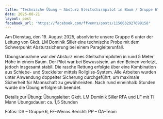 ```yaml
---
title: "Technische Übung – Absturz Gleitschirmpilot in Baum / Gruppe 6"
date: 2025-08-21
layout: post
facebook_url: "https://facebook.com/ffwenns/posts/1150632927099158"
---
```

Am Dienstag, den 19. August 2025, absolvierte unsere Gruppe 6 unter der Leitung von Gkdt. LM Dominik Siller eine technische Probe mit dem Schwerpunkt Absturzsicherung bei einem Paragleiterunfall. 

Übungsannahme war der Absturz eines Gleitschirmpiloten in rund 5 Meter Höhe in einem Baum. Der Pilot war bei Bewusstsein, an den Beinen verletzt, jedoch insgesamt stabil.  Die rasche Rettung erfolgte über eine Kombination aus Schiebe- und Steckleiter mittels Rollgliss-System. Alle Arbeiten wurden unter Anwendung doppelter Sicherung durchgeführt, um maximale Sicherheit für Mannschaft zu gewährleisten. 
Nach rund eineinhalb Stunden wurde die Übung erfolgreich beendet. 

Details zur Übung:
 Übungsleiter: Gkdt. LM Dominik Siller
 RFA und LF mit 11 Mann
 Übungsdauer: ca. 1,5 Stunden

 Fotos: DS – Gruppe 6, FF-Wenns
 Bericht: PP – ÖA-Team
